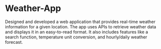 # Weather-App
 
Designed and developed a web application that provides real-time weather information for a given location. The app uses APIs to retrieve weather data and displays it in an easy-to-read format. It also includes features like a search function, temperature unit conversion, and hourly/daily weather forecast.
